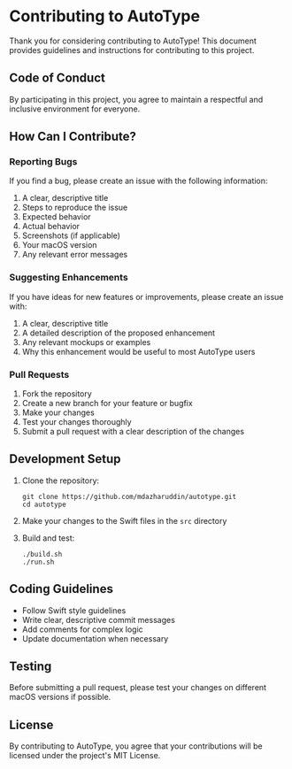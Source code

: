 # Contributing to AutoType

Thank you for considering contributing to AutoType! This document provides guidelines and instructions for contributing to this project.

## Code of Conduct

By participating in this project, you agree to maintain a respectful and inclusive environment for everyone.

## How Can I Contribute?

### Reporting Bugs

If you find a bug, please create an issue with the following information:

1. A clear, descriptive title
2. Steps to reproduce the issue
3. Expected behavior
4. Actual behavior
5. Screenshots (if applicable)
6. Your macOS version
7. Any relevant error messages

### Suggesting Enhancements

If you have ideas for new features or improvements, please create an issue with:

1. A clear, descriptive title
2. A detailed description of the proposed enhancement
3. Any relevant mockups or examples
4. Why this enhancement would be useful to most AutoType users

### Pull Requests

1. Fork the repository
2. Create a new branch for your feature or bugfix
3. Make your changes
4. Test your changes thoroughly
5. Submit a pull request with a clear description of the changes

## Development Setup

1. Clone the repository:
   ```
   git clone https://github.com/mdazharuddin/autotype.git
   cd autotype
   ```

2. Make your changes to the Swift files in the `src` directory

3. Build and test:
   ```
   ./build.sh
   ./run.sh
   ```

## Coding Guidelines

- Follow Swift style guidelines
- Write clear, descriptive commit messages
- Add comments for complex logic
- Update documentation when necessary

## Testing

Before submitting a pull request, please test your changes on different macOS versions if possible.

## License

By contributing to AutoType, you agree that your contributions will be licensed under the project's MIT License. 